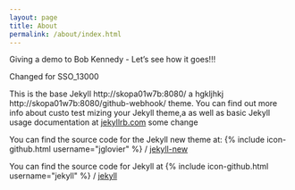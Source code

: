 ```yaml
---
layout: page
title: About
permalink: /about/index.html
---
```


Giving a demo to Bob Kennedy - Let’s see how it goes!!!

Changed for SSO_13000

This is the base Jekyll http://skopa01w7b:8080/ a hgkljhkj http://skopa01w7b:8080/github-webhook/ theme. You can find out more info about custo test mizing your Jekyll theme,a as well as basic Jekyll usage documentation at [jekyllrb.com](http://jekyllrb.com/) some change

You can find the source code for the Jekyll new theme at:
{% include icon-github.html username="jglovier" %} /
[jekyll-new](https://github.com/jglovier/jekyll-new)

You can find the source code for Jekyll at
{% include icon-github.html username="jekyll" %} /
[jekyll](https://github.com/jekyll/jekyll)
